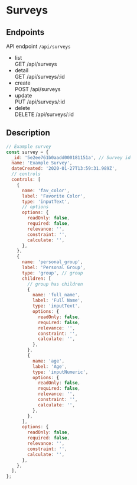 # Surveys

## Endpoints

API endpoint `/api/surveys`

- list<br/>GET /api/surveys
- detail<br/>GET /api/surveys/:id
- create<br/> POST /api/surveys
- update<br/> PUT /api/surveys/:id
- delete<br/> DELETE /api/surveys/:id

## Description

```javascript
// Example survey
const survey = {
  _id: '5e2ee761b0aadd000181151a', // Survey id
  name: 'Example Survey',
  dateCreated: '2020-01-27T13:59:31.989Z',
  // controls
  controls: [
    {
      name: 'fav_color',
      label: 'Favorite Color',
      type: 'inputText',
      // options
      options: {
        readOnly: false,
        required: false,
        relevance: '',
        constraint: '',
        calculate: '',
      },
    },
    {
      name: 'personal_group',
      label: 'Personal Group',
      type: 'group', // group
      children: [
        // group has children
        {
          name: 'full_name',
          label: 'Full Name',
          type: 'inputText',
          options: {
            readOnly: false,
            required: false,
            relevance: '',
            constraint: '',
            calculate: '',
          },
        },
        {
          name: 'age',
          label: 'Age',
          type: 'inputNumeric',
          options: {
            readOnly: false,
            required: false,
            relevance: '',
            constraint: '',
            calculate: '',
          },
        },
      ],
      options: {
        readOnly: false,
        required: false,
        relevance: '',
        constraint: '',
        calculate: '',
      },
    },
  ],
};
```
